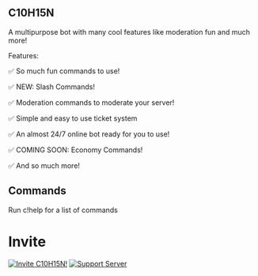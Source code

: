 ## C10H15N                                                                                                                                            

A multipurpose bot with many cool features like moderation fun and much more!

Features:

✅ So much fun commands to use!

✅ NEW: Slash Commands!

✅ Moderation commands to moderate your server!

✅ Simple and easy to use ticket system

✅ An almost 24/7 online bot ready for you to use!

✅ COMING SOON: Economy Commands!

✅ And so much more!

## Commands

Run c!help for a list of commands

# Invite

[![Invite C10H15N!](https://img.shields.io/badge/-Add%20To%20Discord-7289DA?logo=discord&logoColor=fff&style=for-the-badge)](https://discord.com/api/oauth2/authorize?client_id=959786154373312572&permissions=8&scope=bot%20applications.commands) [![Support Server](https://img.shields.io/discord/932392800471879740?color=7289DA%20&label=Join%20our%20Discord&logo=discord&logoColor=fff&style=for-the-badge)](https://discord.gg/97fs9sAuQD)
